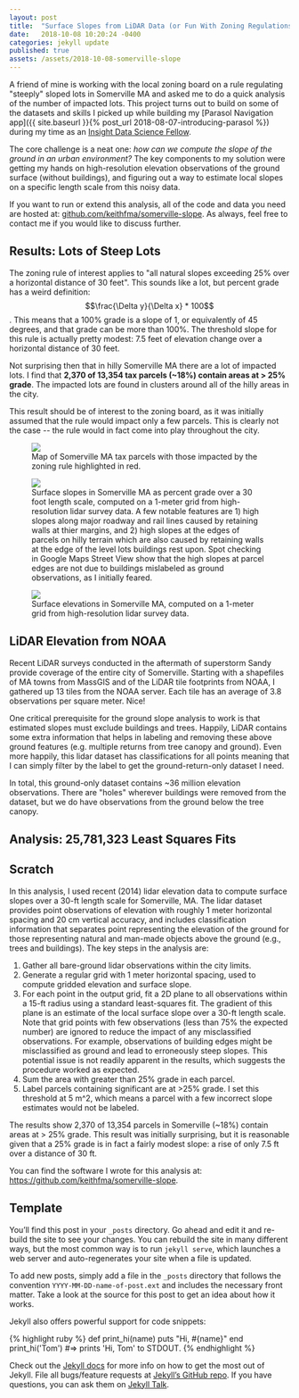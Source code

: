 ```yaml
---
layout: post
title:  "Surface Slopes from LiDAR Data (or Fun With Zoning Regulations)"
date:   2018-10-08 10:20:24 -0400
categories: jekyll update
published: true
assets: /assets/2018-10-08-somerville-slope
---
```


<script src="https://cdnjs.cloudflare.com/ajax/libs/mathjax/2.7.0/MathJax.js?config=TeX-AMS-MML_HTMLorMML" type="text/javascript"></script>

A friend of mine is working with the local zoning board on a rule regulating
"steeply" sloped lots in Somerville MA and asked me to do a quick analysis of
the number of impacted lots. This project turns out to build on some of the
datasets and skills I picked up while building my
[Parasol Navigation app]({{ site.baseurl }}{% post_url 2018-08-07-introducing-parasol %})
during my time as an [Insight Data Science Fellow](https://www.insightdatascience.com/).

The core challenge is a neat one: *how can we compute the slope of the ground in
an urban environment?* The key components to my solution were getting my hands
on high-resolution elevation observations of the ground surface (without
buildings), and figuring out a way to estimate local slopes on a specific
length scale from this noisy data. 

If you want to run or extend this analysis, all of the code and data you need
are hosted at: [github.com/keithfma/somerville-slope](https://github.com/keithfma/somerville-slope).
As always, feel free to contact me if you would like to discuss further.

## Results: Lots of Steep Lots

The zoning rule of interest applies to "all natural slopes exceeding 25% over a
horizontal distance of 30 feet". This sounds like a lot, but percent grade has
a weird definition:  $$\frac{\Delta y}{\Delta x} * 100$$. This means that a
100% grade is a slope of 1, or equivalently of 45 degrees, and that grade can
be more than 100%. The threshold slope for this rule is actually pretty modest:
7.5 feet of elevation change over a horizontal distance of 30 feet.

Not surprising then that in hilly Somerville MA there are a lot of impacted
lots. I find that **2,370 of 13,354 tax parcels (~18%) contain areas at > 25%
grade**. The impacted lots are found in clusters around all of the hilly areas in
the city.

This result should be of interest to the zoning board, as it was initially
assumed that the rule would impact only a few parcels. This is clearly not the
case -- the rule would in fact come into play throughout the city.

<figure>
<img src="{{page.assets}}/parcels.png">
<figcaption>
Map of Somerville MA tax parcels with those impacted by the zoning rule highlighted in red. 
</figcaption>
</figure>

<figure>
<img src="{{page.assets}}/slope.png">
<figcaption>
Surface slopes in Somerville MA as percent grade over a 30 foot length scale,
computed on a 1-meter grid from high-resolution lidar survey data. A few
notable features are 1) high slopes along major roadway and rail lines caused
by retaining walls at thier margins, and 2) high slopes at the edges of parcels
on hilly terrain which are also caused by retaining walls at the edge of the
level lots buildings rest upon. Spot checking in Google Maps Street View show
that the high slopes at parcel edges are not due to buildings mislabeled as
ground observations, as I initially feared.
</figcaption>
</figure>

<figure>
<img src="{{page.assets}}/elevation.png">
<figcaption>
Surface elevations in Somerville MA, computed on a 1-meter grid from
high-resolution lidar survey data.
</figcaption>
</figure>

## LiDAR Elevation from NOAA

Recent LiDAR surveys conducted in the aftermath of superstorm Sandy provide
coverage of the entire city of Somerville. Starting with a shapefiles of MA
towns from MassGIS and of the LiDAR tile footprints from NOAA, I gathered up 13
tiles from the NOAA server. Each tile has an average of 3.8 observations per
square meter. Nice! 

One critical prerequisite for the ground slope analysis to work is that
estimated slopes must exclude buildings and trees. Happily, LiDAR contains some
extra information that helps in labeling and removing these above ground
features (e.g. multiple returns from tree canopy and ground). Even more
happily, this lidar dataset has classifications for all points meaning that I
can simply filter by the label to get the ground-return-only dataset I need.

In total, this ground-only dataset contains ~36 million elevation observations.
There are "holes" wherever buildings were removed from the dataset, but we do
have observations from the ground below the tree canopy.

<!--- TODO: add a figure ploting decimated points -->

## Analysis: 25,781,323 Least Squares Fits

<!-- TODO: add a figure showing one planar fit with the estimated point elevation and gradient direction -->

## Scratch

In this analysis, I used recent (2014) lidar elevation data to compute surface slopes over a 30-ft length scale for Somerville, MA. The lidar dataset provides point observations of elevation with roughly 1 meter horizontal spacing and 20 cm vertical accuracy, and includes classification information that separates point representing the elevation of the ground for those representing natural and man-made objects above the ground (e.g., trees and buildings). The key steps in the analysis are:

1) Gather all bare-ground lidar observations within the city limits.
2) Generate a regular grid with 1 meter horizontal spacing, used to compute gridded elevation and surface slope.
3) For each point in the output grid, fit a 2D plane to all observations within a 15-ft radius using a standard least-squares fit. The gradient of this plane is an estimate of the local surface slope over a 30-ft length scale. Note that grid points with few observations (less than 75% the expected number) are ignored to reduce the impact of any misclassified observations. For example, observations of building edges might be misclassified as ground and lead to erroneously steep slopes. This potential issue is not readily apparent in the results, which suggests the procedure worked as expected.
4) Sum the area with greater than 25% grade in each parcel.
5) Label parcels containing significant are at >25% grade. I set this threshold at 5 m^2, which means a parcel with a few incorrect slope estimates would not be labeled.

The results show 2,370 of 13,354 parcels in Somerville (~18%) contain areas at > 25% grade. This result was initially surprising, but it is reasonable given that a 25% grade is in fact a fairly modest slope: a rise of only 7.5 ft over a distance of 30 ft.

You can find the software I wrote for this analysis at: https://github.com/keithfma/somerville-slope.

## Template

You’ll find this post in your `_posts` directory. Go ahead and edit it and re-build the site to see your changes. You can rebuild the site in many different ways, but the most common way is to run `jekyll serve`, which launches a web server and auto-regenerates your site when a file is updated.

To add new posts, simply add a file in the `_posts` directory that follows the convention `YYYY-MM-DD-name-of-post.ext` and includes the necessary front matter. Take a look at the source for this post to get an idea about how it works.

Jekyll also offers powerful support for code snippets:

{% highlight ruby %}
def print_hi(name)
  puts "Hi, #{name}"
end
print_hi('Tom')
#=> prints 'Hi, Tom' to STDOUT.
{% endhighlight %}

Check out the [Jekyll docs][jekyll-docs] for more info on how to get the most out of Jekyll. File all bugs/feature requests at [Jekyll’s GitHub repo][jekyll-gh]. If you have questions, you can ask them on [Jekyll Talk][jekyll-talk].

[jekyll-docs]: https://jekyllrb.com/docs/home
[jekyll-gh]:   https://github.com/jekyll/jekyll
[jekyll-talk]: https://talk.jekyllrb.com/
